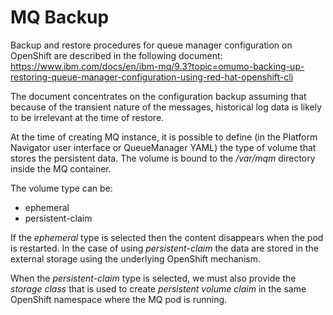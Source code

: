 
# MQ Backup


Backup and restore procedures for queue manager configuration on OpenShift are described in the following document: https://www.ibm.com/docs/en/ibm-mq/9.3?topic=omumo-backing-up-restoring-queue-manager-configuration-using-red-hat-openshift-cli

The document concentrates on the configuration backup assuming that because of the transient nature of the messages, historical log data is likely to be irrelevant at the time of restore.

At the time of creating MQ instance, it is possible to define (in the Platform Navigator user interface or QueueManager YAML) the type of volume that stores the persistent data. The volume is bound to the */var/mqm* directory inside the MQ container. 

The volume type can be:
- ephemeral
- persistent-claim 

If the *ephemeral* type is selected then the content disappears when the pod is restarted. In the case of using *persistent-claim* the data are stored in the external storage using the underlying OpenShift mechanism.

When the *persistent-claim* type is selected, we must also provide the *storage class* that is used to create *persistent volume claim* in the same OpenShift namespace where the MQ pod is running.

